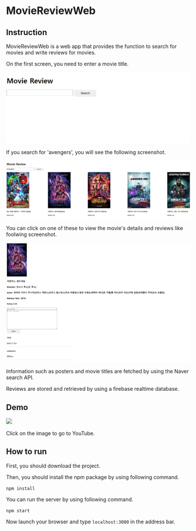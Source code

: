 # MovieReviewWeb

## Instruction
MovieReviewWeb is a web app that provides the function to search for movies and write reviews for movies.  

On the first screen, you need to enter a movie title.

![](.README_images/first-page.png)

If you search for 'avengers', you will see the following screenshot.

![](.README_images/movie-search.png)

You can click on one of these to view the movie's details and reviews like foolwing screenshot.

![](.README_images/search-result.png)

Information such as posters and movie titles are fetched by using the Naver search API.

Reviews are stored and retrieved by using a firebase realtime database.

## Demo

[![](http://img.youtube.com/vi/kCnEfXOkq-E/0.jpg)](https://www.youtube.com/embed/kCnEfXOkq-E)

Click on the image to go to YouTube.

## How to run

First, you should download the project.

Then, you should install the npm package by using following command.

```
npm install
```

You can run the server by using following command.

```
npm start
```

Now launch your browser and type ```localhost:3000``` in the address bar.